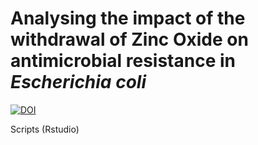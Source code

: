 # Analysing the impact of the withdrawal of Zinc Oxide on antimicrobial resistance in _Escherichia coli_


<a href="https://doi.org/10.5281/zenodo.15625229"><img src="https://zenodo.org/badge/998958166.svg" alt="DOI"></a>



Scripts (Rstudio)
